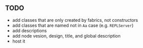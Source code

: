 ## TODO

- add classes that are only created by fabrics, not constructors
- add classes that are named not in `Aa` case (e.g. `REPLServer`)
- add descriptions
- add node vesion, design, title, and global description
- host it
